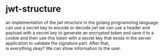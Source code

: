 # jwt-structure
an implementation of the jwt structure in the golang programming language can use a secret key to encode or decode jwt 
we can use a header and payload with a secret key to generate an encrypted token
 and save it to a cookie and then use this token with a secret key that exists in the server application to validate the signature part. After that,  
 is everything okay? We can show information to the user.
